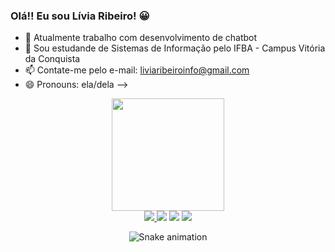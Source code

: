 ### Olá!! Eu sou Lívia Ribeiro!  😀

- 🔭 Atualmente trabalho com desenvolvimento de chatbot
- 🌱 Sou estudande de Sistemas de Informação pelo IFBA - Campus Vitória da Conquista 
- 📫 Contate-me pelo e-mail: liviaribeiroinfo@gmail.com 
- 😄 Pronouns: ela/dela
-->

<div align = "center">
<div>
  <a href="https://github.com/lviaribeiro">
  <img height="180em" src="https://github-readme-stats.vercel.app/api?username=lviaribeiro&show_icons=true&theme=dracula&include_all_commits=true&count_private=true"/>
</div>
 
  
  <div>
  <a href="https://api.whatsapp.com/send?phone=5577991693949&text=Ol%C3%A1!%20" target="_blank"><img src="https://img.shields.io/badge/WhatsApp-25D366?style=for-the-badge&logo=whatsapp&logoColor=white" target="_blank">   </a> 
  <a href = "https://t.me/lviaribeiro"><img src="https://img.shields.io/badge/Telegram-2CA5E0?style=for-the-badge&logo=telegram&logoColor=white" target="_blank"></a>
  <a href = "mailto:liviaribeiroinfo@gmail.com"><img src="https://img.shields.io/badge/Gmail-D14836?style=for-the-badge&logo=gmail&logoColor=white" target="_blank"></a>
    <a href = "https://www.linkedin.com/in/livia-ribeiro-in/"><img src="https://img.shields.io/badge/LinkedIn-0077B5?style=for-the-badge&logo=linkedin&logoColor=white" target="_blank"></a>
 
  
   ![Snake animation](https://github.com/lviaribeiro/lviaribeiro/blob/output/github-contribution-grid-snake.svg)
    
 </div>
